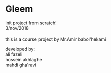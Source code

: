 <h1>Gleem</h1>

init project from scratch!<br>
3/nov/2018 <br><br>
this is a course project 
by Mr.Amir babol'hekami 

developed by:<br>
ali fazeli<br>
hossein akhlaghe<br>
mahdi gha'ravi<br>





